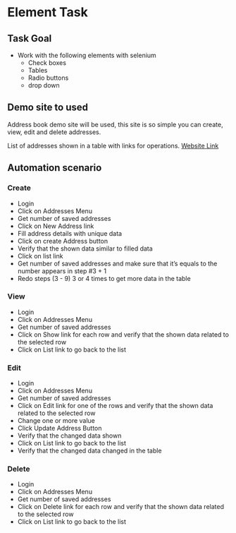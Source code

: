 # Element Task

## Task Goal

* Work with the following elements with selenium
  * Check boxes
  * Tables
  * Radio buttons 
  * drop down 

## Demo site to used
Address book demo site will be used, this site is so simple you can create, view, edit and delete addresses.

List of addresses shown in a table with links for operations. [Website Link](http://a.testaddressbook.com/sign_in)


## Automation scenario
### Create
* Login 
* Click on Addresses Menu
* Get number of saved addresses 
* Click on New Address link
* Fill address details with unique data 
* Click on create Address button 
* Verify that the shown data similar to filled data 
* Click on list link 
* Get number of saved addresses and make sure that it’s equals to the number appears in step #3 + 1
* Redo steps (3 - 9) 3 or 4 times to get more data in the table 

### View 
* Login 
* Click on Addresses Menu
* Get number of saved addresses
* Click on Show link for each row and verify that the shown data related to the selected row 
* Click on List link to go back to the list 

### Edit
* Login 
* Click on Addresses Menu
* Get number of saved addresses
* Click on Edit link for one of the rows and verify that the shown data related to the selected row 
* Change one or more value 
* Click Update Address Button 
* Verify that the changed data shown 
* Click on List link to go back to the list 
* Verify that the changed data changed in the table

### Delete
* Login 
* Click on Addresses Menu
* Get number of saved addresses
* Click on Delete link for each row and verify that the shown data related to the selected row 
* Click on List link to go back to the list 
